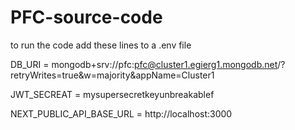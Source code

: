 # PFC-source-code

to run the code add these lines to a .env file 


DB_URI = mongodb+srv://pfc:pfc@cluster1.egierg1.mongodb.net/?retryWrites=true&w=majority&appName=Cluster1       

JWT_SECREAT = mysupersecretkeyunbreakablef

NEXT_PUBLIC_API_BASE_URL = http://localhost:3000
